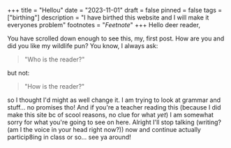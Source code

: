 +++
title = "Hellou"
date = "2023-11-01"
draft = false
pinned = false
tags = ["birthing"]
description = "I have birthed this website and I will make it everyones problem"
footnotes = "*Feetnote*"
+++
Hello deer reader,

You have scrolled down enough to see this, my, first post. How are you and did you like my wildlife pun? You know, I always ask: 

> "Who is the reader?"

but not: 

> "How is the reader?"

so I thought I'd might as well change it. I am trying to look at grammar and stuff... no promises tho! And if you're a teacher reading this (because I did make this site bc of scool reasons, no clue for what *yet*) I am somewhat sorry for what you're going to see on here. Alright I'll stop talking (writing? (am I the voice in your head right now?)) now and continue actually particip8ing in class or so... see ya around!